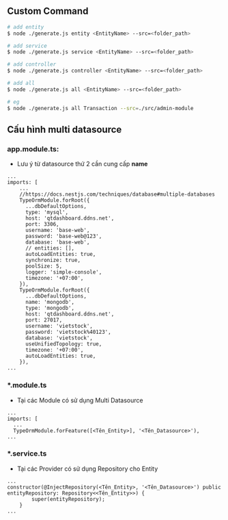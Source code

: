 ## Custom Command
```bash
# add entity
$ node ./generate.js entity <EntityName> --src=<folder_path>

# add service
$ node ./generate.js service <EntityName> --src=<folder_path>

# add controller
$ node ./generate.js controller <EntityName> --src=<folder_path>

# add all
$ node ./generate.js all <EntityName> --src=<folder_path>

# eg
$ node ./generate.js all Transaction --src=./src/admin-module
```

## Cấu hình multi datasource
### app.module.ts:
- Lưu ý từ datasource thứ 2 cần cung cấp **name**
```
...
imports: [
    ...
    //https://docs.nestjs.com/techniques/database#multiple-databases
    TypeOrmModule.forRoot({
      ...dbDefaultOptions,
      type: 'mysql',
      host: 'qtdashboard.ddns.net',
      port: 3306,
      username: 'base-web',
      password: 'base-web@123',
      database: 'base-web',
      // entities: [],
      autoLoadEntities: true,
      synchronize: true,
      poolSize: 5,
      logger: 'simple-console',
      timezone: '+07:00',
    }),
    TypeOrmModule.forRoot({
      ...dbDefaultOptions,
      name: 'mongodb',
      type: 'mongodb',
      host: 'qtdashboard.ddns.net',
      port: 27017,
      username: 'vietstock',
      password: 'vietstock%40123',
      database: 'vietstock',
      useUnifiedTopology: true,
      timezone: '+07:00',
      autoLoadEntities: true,
    }),
...
```
### *.module.ts
- Tại các Module có sử dụng Multi Datasource
```
...
imports: [
  ...
  TypeOrmModule.forFeature([<Tên_Entity>], '<Tên_Datasource>'),
...
```
### *.service.ts
- Tại các Provider có sử dụng Repository cho Entity
```
...
constructor(@InjectRepository(<Tên_Entity>, '<Tên_Datasource>') public entityRepository: Repository<<Tên_Entity>>) {
        super(entityRepository);
    }
...
```
